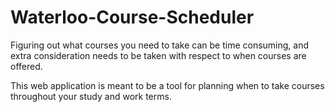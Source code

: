 # Waterloo-Course-Scheduler

Figuring out what courses you need to take can be time consuming, and extra consideration needs to be taken with respect to when courses are offered.

This web application is meant to be a tool for planning when to take courses throughout your study and work terms.
